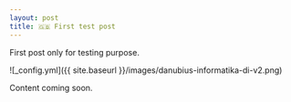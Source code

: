 ```yaml
---
layout: post
title: 🇬🇧 First test post
---
```


First post only for testing purpose.

![_config.yml]({{ site.baseurl }}/images/danubius-informatika-di-v2.png)

Content coming soon.

